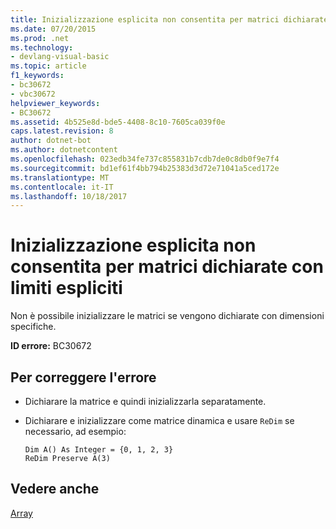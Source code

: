 ```yaml
---
title: Inizializzazione esplicita non consentita per matrici dichiarate con limiti espliciti
ms.date: 07/20/2015
ms.prod: .net
ms.technology:
- devlang-visual-basic
ms.topic: article
f1_keywords:
- bc30672
- vbc30672
helpviewer_keywords:
- BC30672
ms.assetid: 4b525e8d-bde5-4408-8c10-7605ca039f0e
caps.latest.revision: 8
author: dotnet-bot
ms.author: dotnetcontent
ms.openlocfilehash: 023edb34fe737c855831b7cdb7de0c8db0f9e7f4
ms.sourcegitcommit: bd1ef61f4bb794b25383d3d72e71041a5ced172e
ms.translationtype: MT
ms.contentlocale: it-IT
ms.lasthandoff: 10/18/2017
---
```

# <a name="explicit-initialization-is-not-permitted-for-arrays-declared-with-explicit-bounds"></a>Inizializzazione esplicita non consentita per matrici dichiarate con limiti espliciti
Non è possibile inizializzare le matrici se vengono dichiarate con dimensioni specifiche.  
  
 **ID errore:** BC30672  
  
## <a name="to-correct-this-error"></a>Per correggere l'errore  
  
-   Dichiarare la matrice e quindi inizializzarla separatamente.  
  
-   Dichiarare e inizializzare come matrice dinamica e usare `ReDim` se necessario, ad esempio:  
  
    ```  
    Dim A() As Integer = {0, 1, 2, 3}  
    ReDim Preserve A(3)  
    ```  
  
## <a name="see-also"></a>Vedere anche  
 [Array](../../visual-basic/programming-guide/language-features/arrays/index.md)
